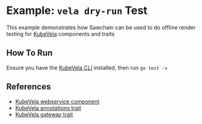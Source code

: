 # Example: `vela dry-run` Test

This example demonstrates how Sawchain can be used to do offline render testing for [KubeVela](https://kubevela.io/docs/) components and traits

## How To Run

Ensure you have the [KubeVela CLI](https://kubevela.io/docs/installation/kubernetes/) installed, then run `go test -v`

## References

* [KubeVela webservice component](https://kubevela.io/docs/end-user/components/references/#webservice)
* [KubeVela annotations trait](https://kubevela.io/docs/end-user/traits/references/#annotations)
* [KubeVela gateway trait](https://kubevela.io/docs/end-user/traits/references/#gateway)
